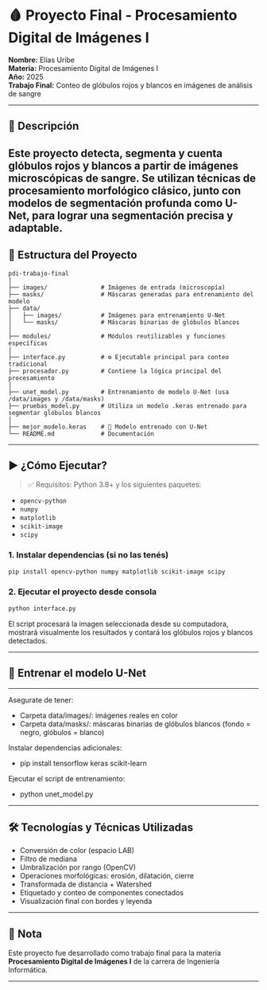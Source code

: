 # 🩸 Proyecto Final - Procesamiento Digital de Imágenes I

**Nombre:** Elías Uribe  
**Materia:** Procesamiento Digital de Imágenes I  
**Año:** 2025  
**Trabajo Final:** Conteo de glóbulos rojos y blancos en imágenes de análisis de sangre

---

## 🧪 Descripción

## Este proyecto detecta, segmenta y cuenta glóbulos rojos y blancos a partir de imágenes microscópicas de sangre. Se utilizan técnicas de procesamiento morfológico clásico, junto con modelos de segmentación profunda como U-Net, para lograr una segmentación precisa y adaptable.

## 📁 Estructura del Proyecto

```
pdi-trabajo-final
│
├── images/               # Imágenes de entrada (microscopía)
├── masks/                # Máscaras generadas para entrenamiento del modelo
├── data/
│   ├── images/           # Imágenes para entrenamiento U-Net
│   └── masks/            # Máscaras binarias de glóbulos blancos
│
├── modules/              # Módulos reutilizables y funciones específicas
│
├── interface.py          # ⚙️ Ejecutable principal para conteo tradicional
├── procesador.py         # Contiene la lógica principal del procesamiento
│
├── unet_model.py         # Entrenamiento de modelo U-Net (usa /data/images y /data/masks)
├── pruebas_model.py      # Utiliza un modelo .keras entrenado para segmentar glóbulos blancos
│
├── mejor_modelo.keras    # 🧠 Modelo entrenado con U-Net
└── README.md             # Documentación
```

---

## ▶️ ¿Cómo Ejecutar?

> ✅ Requisitos: Python 3.8+ y los siguientes paquetes:

- `opencv-python`
- `numpy`
- `matplotlib`
- `scikit-image`
- `scipy`

### 1. Instalar dependencias (si no las tenés)

```bash
pip install opencv-python numpy matplotlib scikit-image scipy
```

### 2. Ejecutar el proyecto desde consola

```bash
python interface.py
```

El script procesará la imagen seleccionada desde su computadora, mostrará visualmente los resultados y contará los glóbulos rojos y blancos detectados.

---

## 🧠 Entrenar el modelo U-Net

---

Asegurate de tener:

- Carpeta data/images/: imágenes reales en color
- Carpeta data/masks/: máscaras binarias de glóbulos blancos (fondo = negro, glóbulos = blanco)

Instalar dependencias adicionales:

- pip install tensorflow keras scikit-learn

Ejecutar el script de entrenamiento:

- python unet_model.py

---

## 🛠️ Tecnologías y Técnicas Utilizadas

- Conversión de color (espacio LAB)
- Filtro de mediana
- Umbralización por rango (OpenCV)
- Operaciones morfológicas: erosión, dilatación, cierre
- Transformada de distancia + Watershed
- Etiquetado y conteo de componentes conectados
- Visualización final con bordes y leyenda

---

## 📌 Nota

Este proyecto fue desarrollado como trabajo final para la materia **Procesamiento Digital de Imágenes I** de la carrera de Ingeniería Informática.

---
